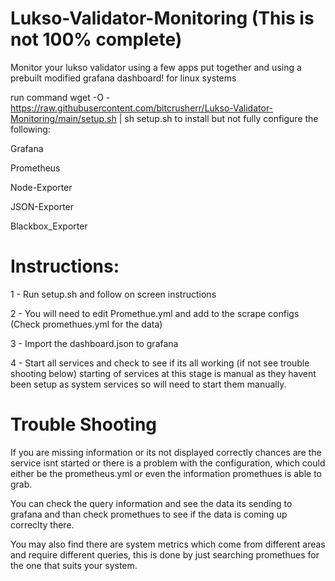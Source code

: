 # Lukso-Validator-Monitoring (This is not 100% complete)


Monitor your lukso validator using a few apps put together and using a prebuilt modified grafana dashboard!
for linux systems

run command
wget -O - https://raw.githubusercontent.com/bitcrusherr/Lukso-Validator-Monitoring/main/setup.sh | sh
setup.sh to install but not fully configure the following:


Grafana

Prometheus

Node-Exporter

JSON-Exporter

Blackbox_Exporter

# Instructions:

1 - Run setup.sh and follow on screen instructions

2 - You will need to edit Promethue.yml and add to the scrape configs (Check promethues.yml for the data)

3 - Import the dashboard.json to grafana

4 - Start all services and check to see if its all working (if not see trouble shooting below)
starting of services at this stage is manual as they havent been setup as system services so will need to
start them manually.


# Trouble Shooting
If you are missing information or its not displayed correctly chances are the service isnt started or
there is a problem with the configuration, which could either be the prometheus.yml or even the information
promethues is able to grab.

You can check the query information and see the data its sending to grafana and than check promethues to 
see if the data is coming up correclty there.

You may also find there are system metrics which come from different areas and require different queries,
this is done by just searching promethues for the one that suits your system.
